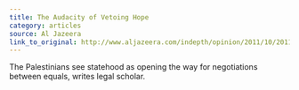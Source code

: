 ```yaml
---
title: The Audacity of Vetoing Hope
category: articles
source: Al Jazeera
link_to_original: http://www.aljazeera.com/indepth/opinion/2011/10/20111068152045119.html
---
```

The Palestinians see statehood as opening the way for negotiations between equals, writes legal scholar.
